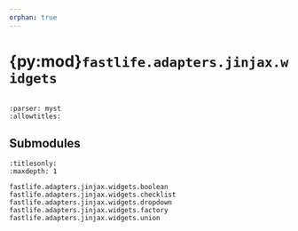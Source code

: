 ```yaml
---
orphan: true
---
```


# {py:mod}`fastlife.adapters.jinjax.widgets`

```{py:module} fastlife.adapters.jinjax.widgets
```

```{autodoc2-docstring} fastlife.adapters.jinjax.widgets
:parser: myst
:allowtitles:
```

## Submodules

```{toctree}
:titlesonly:
:maxdepth: 1

fastlife.adapters.jinjax.widgets.boolean
fastlife.adapters.jinjax.widgets.checklist
fastlife.adapters.jinjax.widgets.dropdown
fastlife.adapters.jinjax.widgets.factory
fastlife.adapters.jinjax.widgets.union
```
